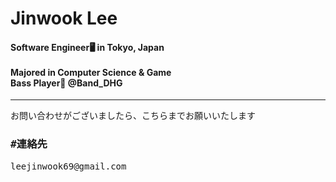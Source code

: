 
<h1> Jinwook Lee </h1>
<h4>  Software Engineer🖥️ in Tokyo, Japan<br><br>
  Majored in Computer Science & Game<br>
  Bass Player🎸 @Band_DHG<br>
  
</h4>
<hr>
<pre>
お問い合わせがございましたら、こちらまでお願いいたします
<h3>#連絡先</h3>leejinwook69@gmail.com<br>
</pre>

